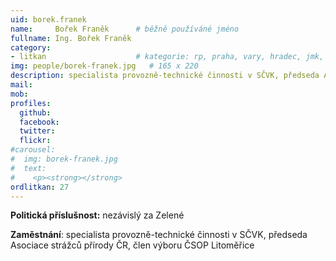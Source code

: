 ```yaml
---
uid: borek.franek
name:     Bořek Franěk  	# běžně používáné jméno
fullname: Ing. Bořek Franěk
category:
- litkan                 	# kategorie: rp, praha, vary, hradec, jmk, senat
img: people/borek-franek.jpg   # 165 x 220
description: specialista provozně-technické činnosti v SČVK, předseda Asociace strážců přírody ČR, člen výboru ČSOP Litoměřice
mail:
mob:
profiles:
  github:
  facebook:
  twitter: 
  flickr:
#carousel:
#  img: borek-franek.jpg
#  text:
#    <p><strong></strong>
ordlitkan: 27
---
```


**Politická příslušnost:** nezávislý za Zelené

**Zaměstnání**: specialista provozně-technické činnosti v SČVK, předseda Asociace strážců přírody ČR, člen výboru ČSOP Litoměřice

